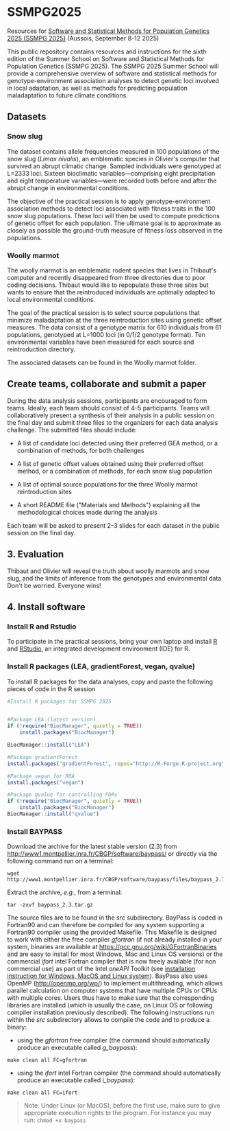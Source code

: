 # SSMPG2025
Resources for [Software and Statistical Methods for Population Genetics 2025 (SSMPG 2025)](https://ssmpg2025.sciencesconf.org/) (Aussois, September 8-12 2025)


This public repository contains resources and instructions for the sixth edition of the Summer School on Software and Statistical Methods for Population Genetics (SSMPG 2025).
The SSMPG 2025 Summer School will provide a comprehensive overview of software and statistical methods for genotype-environment association analyses to detect genetic loci involved in local adaptation, as well as methods for predicting population maladaptation to future climate conditions.

##  Datasets

###  Snow slug
The dataset contains allele frequencies measured in 100 populations of the snow slug (*Limax nivalis*), an emblematic species in Olivier's computer that survived an abrupt climatic change. Sampled individuals were genotyped at L=2333 loci. Sixteen bioclimatic variables—comprising eight precipitation and eight temperature variables—were recorded both before and after the abrupt change in environmental conditions.

The objective of the practical session is to apply genotype-environment association methods to detect loci associated with fitness traits in the 100 snow slug populations. These loci will then be used to compute predictions of genetic offset for each population. The ultimate goal is to approximate as closely as possible the ground-truth measure of fitness loss observed in the populations.


###  Woolly marmot

The woolly marmot is an emblematic rodent species that lives in Thibaut's computer and recently disappeared from three directories due to poor coding decisions. Thibaut would like to repopulate these three sites but wants to ensure that the reintroduced individuals are optimally adapted to local environmental conditions.

The goal of the practical session is to select source populations that minimize maladaptation at the three reintroduction sites using genetic offset measures. The data consist of a genotype matrix for 610 individuals from 61 populations, genotyped at L=1000 loci (in 0/1/2 genotype format). Ten environmental variables have been measured for each source and reintroduction directory.

The associated datasets can be found in the Woolly marmot folder.



## Create teams, collaborate  and submit a paper

During the data analysis sessions, participants are encouraged to form teams. Ideally, each team should consist of 4–5 participants. Teams will collaboratively present a synthesis of their analysis in a public session on the final day and submit three files to the organizers for each data analysis challenge. The submitted files should include:

   * A list of candidate loci detected using their preferred GEA method, or a combination of methods, for both challenges

   * A list of genetic offset values obtained using their preferred offset method, or a combination of methods, for each snow slug population

   * A list of optimal source populations for the three Woolly marmot reintroduction sites

   * A short README file ("Materials and Methods") explaining all the methodological choices made during the analysis

Each team will be asked to present 2–3 slides for each dataset in the public session on the final day.

## 3. Evaluation

Thibaut and Olivier will reveal the truth about woolly marmots and snow slug, and the limits of inference from the genotypes and environmental data  Don't be worried. Everyone wins! 

##  4. Install software

### Install R and Rstudio
To participate in the practical sessions, bring your own laptop and install [R](https://cran.r-project.org/) and [RStudio](https://www.rstudio.com/), an integrated development environment (IDE) for R.

### Install R packages (LEA, gradientForest, vegan, qvalue)
To install R packages for the data analyses, copy and paste the following pieces of code in the R session

```r
#Install R packages for SSMPG 2025


#Package LEA (latest version) 
if (!require("BiocManager", quietly = TRUE))
    install.packages("BiocManager")

BiocManager::install("LEA")

#Package gradientForest
install.packages("gradientForest", repos="http://R-Forge.R-project.org")

#Package vegan for RDA
install.packages("vegan")

#Package qvalue for controlling FDRs
if (!require("BiocManager", quietly = TRUE))
    install.packages("BiocManager")
BiocManager::install("qvalue")

```


### Install BAYPASS

Download the archive for the latest stable version (2.3) from http://www1.montpellier.inra.fr/CBGP/software/baypass/ or directly via the following command run on a terminal:
```
wget http://www1.montpellier.inra.fr/CBGP/software/baypass/files/baypass_2.3.tar.gz
```
Extract the archive, *e.g.*, from a terminal:
```
tar -zxvf baypass_2.3.tar.gz
```
The source files are to be found in the *src* subdirectory. BayPass is coded in Fortran90 and can therefore be compiled for any system supporting a Fortran90 compiler using the provided Makefile. This Makefile is designed to work with either the free compiler *gfortran* (if not already installed in your system, binaries are available at https://gcc.gnu.org/wiki/GFortranBinaries and are easy to install for most Windows, Mac and Linux OS versions) or the commercial *ifort* intel Fortran compiler that is now freely available (for non commercial use) as part of the Intel *oneAPI* Toolkit (see [installation instruction for Windows, MacOS and Linux system](https://www.intel.com/content/www/us/en/develop/documentation/installation-guide-for-intel-oneapi-toolkits-macos/top.html)). 
BayPass also uses OpenMP (http://openmp.org/wp/) to implement multithreading, which allows parallel calculation on computer systems that have multiple CPUs or CPUs with multiple cores. Users thus have to make sure that the corresponding libraries are installed (which is usually the case, on Linux OS or following compiler installation previously described). The following instructions run within the *src* subdirectory allows to compile the code and to produce a binary:
* using the *gfortran* free compiler (the command should automatically produce an executable called *g_baypass*):
```
make clean all FC=gfortran
```
* using the *ifort* intel Fortran compiler (the command should automatically produce an executable called *i_baypass*):
```
make clean all FC=ifort 
```
> Note: Under Linux (or MacOS), before the first use, make sure to give appropriate execution rights to the program. For instance you may run:
>```chmod +x baypass```


